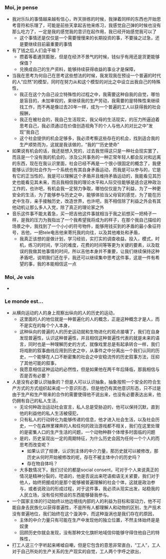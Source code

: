 ### Moi, je pense
- 我对乐队的事情越来越有信心，昨天排练的时候，我弹着同样的东西也开始思考音符和乐理了，可能是前些天拿起吉他来练习，我感觉自己弹的时候也没有那么吃力了，一定是我的感觉我的意识在起作用，我已经开始感觉我可以了
	- 这个事情还是仅仅是一个需要慢慢来的长期投资的事，不要操之过急，还是要继续目前最重要的事情
- 有了钱之后人们会干嘛？
	- 攒着等着通货膨胀，但是在经济不景气的时候，钱似乎有用还是货更能够保值？
	- 兑换成自己的生产资料，能够持续获得收益的事业才是保障，
- 当我在思考为何自己在思考这些想法的时候，我发现我在预设一个普遍的时代的人“应然”的模型，同时在努力从和这个模型的对比之中设立出我自己的特殊性，
	- 我正在这个为自己设立特殊性的过程之中，我需要这种自我的自觉，哪怕是盲目的，未加审视的，来继续我的生产劳动，我需要的是特殊性来继续找工作，而不再是像过去20年一样，成为一个普遍的工人以获得我的社会报酬，
	- 我正在被社会的，我自己生活现实，我父母的生活现实，的压力所逼迫着思考自己，我必须通过在价值创造视角下的个人与他人的对比之中“发现”我自己
	- 这个社会提供的机会足够多，我必须考察这些存在的机会，找到适合我的生产顺势而为，这就是我该做的，“我的”“历史使命”
- 如果说有机会的话，我还挺想入党的，过去我觉得这只是一种社会现实罢了，而且是一个没有我的机会的，涉及公共事务的一种正常年轻人都会反对和远离的东西，现在在我认识里面，社会已经不再是一个很小很固定的概念了，我便能够认识到社会作为一个系统也有其自身矛盾运动，而我是可以参与的，它是有它的正当性的，我是可以理解这个矛盾并且维持矛盾运动的，我能看见其历史也能看见其未来，而且我相信我的理论水平和人际交往能够是适合这种政治工作的，也许吧，有机会我一定努力争取，哪怕仅仅是为了利益，为了一种更安全的生活，为了能够参与历史之中，能够体验当父母官的感觉，为了能在历史中生存，亲手接触历史，改造世界，也许吧，我不相信除了利益之外会有其他动机让那么多人入党，除了真正的理论家之外
- 音乐这件事不能太着急，买一把吉他这件事就相当于我之前想买一把椅子一样，是我的压力为我指出了一个我希望我将成为的样子，在那个我自己描绘的场景之中，我找到了一个小小的符号物件，能够用钱买到的矛盾的最小象征符号，吉他，一把tele电吉他来寄托我的向往，以及其他难处和矛盾，
	- 我真正该想的是做计划，学习经验，实打实的调查收益，投入，模式，时机，练习的时间，学习的难度，花费的时间等等更为关键的要素，以及耽误的我做其他事情的时间，所以吉他本身并不重要，让我们继续保持这种矛盾吧，说明我们还在乎，我还可以继续集中思考这件事，这是一件有希望的事，我的本能相信这一点




### Moi, Je vais
- 



### Le monde est...
- 从横向运动的人的身上观察出纵向的人的历史的运动，
	- 这里面的人的地位就是一种普遍化的人的概念，正是这种概念才是人，而不是实在的每个个人本身，
	- 这种纵向的普遍的人的历史运动就和生物进化的观点接壤了，我们在自身发现普遍性，认识这种普遍性，并且相信这种普遍性代表的就是未来的语言，同时也是一种理解历史的方式，就像戏里总是有起承转合一样，我们将戏剧的叙事曲线应用到历史之中，从事件之中分离出一个我们认同的历史，一个能够在人口不断密集的社会之中安稳流传的历史叙事方法，压抑了其他可能的叙事，
	- 我愿意相信这种运动的必然性，但是如果他在两千年后降临，那我相信与否是否有必要？
- 人是没有必要认识抽象的？但是人可以认识抽象，抽象按照一个安全的符合生产方式的方式组织起来成一个意识形态，但是他仍有其他意识形态，只不过是由于生产和生产带来的合作的需要使得他不说出来，也没有必要表达出来，他仍拥有自己的私人生活，
	- 无论何种政治运动社会宣言，私人总是受胁迫的，他可以保持沉默，直到他的利益他的私人生活被侵犯，
	- 只有私人的行动转化为能够传递的信息，他才进入社会生活，以及社会历史，一个在森林里裸奔的人和任何的政治游戏都不相关，我们在这里处理的是密集人口的生产生活的问题，一个动物种群个体增多时面临的问题
	- 是的，历史呈现出一定的周期特征，为什么历史会因为任何一个个人的而思考而改变呢？
		- 如果认识了规律，认识到主体的中介力量，那历史就可以被修改，那历史从何时开始被修改的呢，存在不被主体中介的历史吗？
		- 存在物自体吗？
	- 大多数情况下，我们讨论的都是social consent，可对于个人来说真正的情况是精神分裂的，呓语的，他是否说出来呓语痴语无关紧要，我们对于他人，始终把握成的是那个能够被普遍理解的社会个体，这就是政治参与，或者说政治的形成过程，对于这件事，我必须从现实出发，站稳我的人民立场，没有任何预设的东西能够替我参与。
- 一个国家主体的行动始终以他边境线内部的人的利益为目标和驱动力，他不可能自身去民族化以获得普遍性，不是所有人都理解人和动物的区别，生产技术没有普遍地位，我们始终在这个漩涡中，而这种漩涡也是我们存在的原因，
	- 主体的中介力量只有可能在生产中发现他的独立位置，不然主体始终是是奴隶
	- 回顾历史你就会发现，没有那种文化旗帜地域信仰能够守得住他自己的特殊性，
- 打工人这三个字听起来唏嘘自嘲，但是它包含的意思非常直白，“工人”，工人对于自己所处的生产关系的生产现实的自觉，工人两个字呼之欲出，